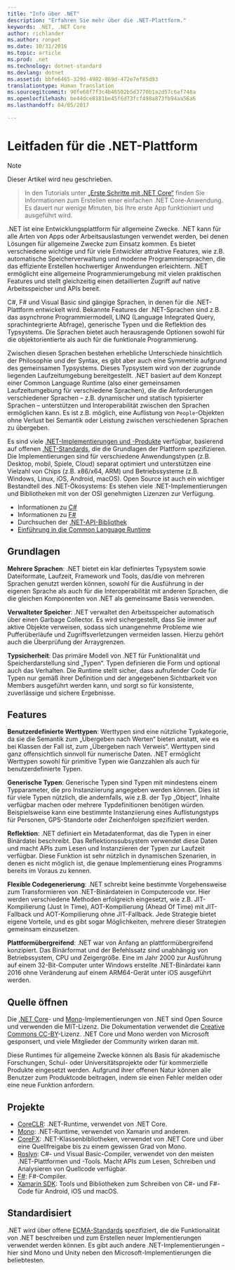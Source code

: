 ```yaml
---
title: "Info über .NET"
description: "Erfahren Sie mehr über die .NET-Plattform."
keywords: .NET, .NET Core
author: richlander
ms.author: ronpet
ms.date: 10/31/2016
ms.topic: article
ms.prod: .net
ms.technology: dotnet-standard
ms.devlang: dotnet
ms.assetid: bbfe6465-329d-4982-869d-472e7ef85d93
translationtype: Human Translation
ms.sourcegitcommit: 90fe68f7f3c4b46502b5d3770b1a2d57c6af748a
ms.openlocfilehash: be44dce8181be45f6d73fcf498a873fb94aa56a6
ms.lasthandoff: 04/05/2017

---
```


# <a name="net-platform-guide"></a>Leitfaden für die .NET-Plattform

> [!NOTE]
Dieser Artikel wird neu geschrieben.

> In den Tutorials unter [„Erste Schritte mit .NET Core“](../core/getting-started.md) finden Sie Informationen zum Erstellen einer einfachen .NET Core-Anwendung. Es dauert nur wenige Minuten, bis Ihre erste App funktioniert und ausgeführt wird.

.NET ist eine Entwicklungsplattform für allgemeine Zwecke. .NET kann für alle Arten von Apps oder Arbeitsauslastungen verwendet werden, bei denen Lösungen für allgemeine Zwecke zum Einsatz kommen. Es bietet verschiedene wichtige und für viele Entwickler attraktive Features, wie z.B. automatische Speicherverwaltung und moderne Programmiersprachen, die das effiziente Erstellen hochwertiger Anwendungen erleichtern. .NET ermöglicht eine allgemeine Programmierumgebung mit vielen praktischen Features und stellt gleichzeitig einen detaillierten Zugriff auf native Arbeitsspeicher und APIs bereit.

C#, F# und Visual Basic sind gängige Sprachen, in denen für die .NET-Plattform entwickelt wird. Bekannte Features der .NET-Sprachen sind z.B. das asynchrone Programmiermodell, LINQ (Language Integrated Query, sprachintegrierte Abfrage), generische Typen und die Reflektion des Typsystems. Die Sprachen bietet auch herausragende Optionen sowohl für die objektorientierte als auch für die funktionale Programmierung.

Zwischen diesen Sprachen bestehen erhebliche Unterschiede hinsichtlich der Philosophie und der Syntax, es gibt aber auch eine Symmetrie aufgrund des gemeinsamen Typsystems. Dieses Typsystem wird von der zugrunde liegenden Laufzeitumgebung bereitgestellt. .NET basiert auf dem Konzept einer Common Language Runtime (also einer gemeinsamen Laufzeitumgebung für verschiedene Sprachen), die die Anforderungen verschiedener Sprachen – z.B. dynamischer und statisch typisierter Sprachen – unterstützen und Interoperabilität zwischen den Sprachen ermöglichen kann. Es ist z.B. möglich, eine Auflistung von `People`-Objekten ohne Verlust bei Semantik oder Leistung zwischen verschiedenen Sprachen zu übergeben.

Es sind viele [.NET-Implementierungen und -Produkte](components.md) verfügbar, basierend auf offenen [.NET-Standards](https://github.com/dotnet/coreclr/blob/master/Documentation/project-docs/dotnet-standards.md), die die Grundlagen der Plattform spezifizieren. Die Implementierungen sind für verschiedene Anwendungstypen (z.B. Desktop, mobil, Spiele, Cloud) separat optimiert und unterstützen eine Vielzahl von Chips (z.B. x86/x64, ARM) und Betriebssysteme (z.B. Windows, Linux, iOS, Android, macOS). Open Source ist auch ein wichtiger Bestandteil des .NET-Ökosystems: Es stehen viele .NET-Implementierungen und Bibliotheken mit von der OSI genehmigten Lizenzen zur Verfügung.

- Informationen zu [C#](../csharp/index.md)
- Informationen zu [F#](../fsharp/index.md)
- Durchsuchen der [.NET-API-Bibliothek](../../api/index.md)
- [Einführung in die Common Language Runtime](https://github.com/dotnet/coreclr/blob/master/Documentation/botr/intro-to-clr.md)

<a name="fundamentals"></a>Grundlagen
------------

**Mehrere Sprachen**: .NET bietet ein klar definiertes Typsystem sowie Dateiformate, Laufzeit, Framework und Tools, das/die von mehreren Sprachen genutzt werden können, sowohl für die Ausführung in der eigenen Sprache als auch für die Interoperabilität mit anderen Sprachen, die die gleichen Komponenten von .NET als gemeinsame Basis verwenden.

**Verwalteter Speicher**: .NET verwaltet den Arbeitsspeicher automatisch über einen Garbage Collector. Es wird sichergestellt, dass Sie immer auf aktive Objekte verweisen, sodass sich unangenehme Probleme wie Pufferüberläufe und Zugriffsverletzungen vermeiden lassen. Hierzu gehört auch die Überprüfung der Arraygrenzen.

**Typsicherheit**: Das primäre Modell von .NET für Funktionalität und Speicherdarstellung sind „Typen“. Typen definieren die Form und optional auch das Verhalten. Die Runtime stellt sicher, dass aufrufender Code für Typen nur gemäß ihrer Definition und der angegebenen Sichtbarkeit von Members ausgeführt werden kann, und sorgt so für konsistente, zuverlässige und sichere Ergebnisse.

<a name="features"></a>Features
--------

**Benutzerdefinierte Werttypen**: Werttypen sind eine nützliche Typkategorie, da sie die Semantik zum „Übergeben nach Werten“ bieten anstatt, wie es bei Klassen der Fall ist, zum „Übergeben nach Verweis“. Werttypen sind ganz offensichtlich sinnvoll für numerische Daten. .NET ermöglicht Werttypen sowohl für primitive Typen wie Ganzzahlen als auch für benutzerdefinierte Typen.

**Generische Typen**: Generische Typen sind Typen mit mindestens einem Typparameter, die pro Instanziierung angegeben werden können. Dies ist für viele Typen nützlich, die andernfalls, wie z.B. der Typ „Object“, Inhalte verfügbar machen oder mehrere Typdefinitionen benötigen würden. Beispielsweise kann eine bestimmte Instanziierung eines Auflistungstyps für Personen, GPS-Standorte oder Zeichenfolgen spezifiziert werden.

**Reflektion**: .NET definiert ein Metadatenformat, das die Typen in einer Binärdatei beschreibt. Das Reflektionssubsystem verwendet diese Daten und macht APIs zum Lesen und Instanziieren der Typen zur Laufzeit verfügbar. Diese Funktion ist sehr nützlich in dynamischen Szenarien, in denen es nicht möglich ist, die genaue Implementierung eines Programms bereits im Voraus zu kennen.

**Flexible Codegenerierung**: .NET schreibt keine bestimmte Vorgehensweise zum Transformieren von .NET-Binärdateien in Computercode vor. Hier werden verschiedene Methoden erfolgreich eingesetzt, wie z.B. JIT-Kompilierung (Just In Time), AOT-Kompilierung (Ahead Of Time) mit JIT-Fallback und AOT-Kompilierung ohne JIT-Fallback. Jede Strategie bietet eigene Vorteile, und es gibt sogar Möglichkeiten, mehrere dieser Strategien gemeinsam einzusetzen.

**Plattformübergreifend**: .NET war von Anfang an plattformübergreifend konzipiert. Das Binärformat und der Befehlssatz sind unabhängig von Betriebssystem, CPU und Zeigergröße. Eine im Jahr 2000 zur Ausführung auf einem 32-Bit-Computer unter Windows erstellte .NET-Binärdatei kann 2016 ohne Veränderung auf einem ARM64-Gerät unter iOS ausgeführt werden.

<a name="open-source"></a>Quelle öffnen
-----------

Die [.NET Core](https://github.com/dotnet/core)- und [Mono](https://github.com/mono/mono)-Implementierungen von .NET sind Open Source und verwenden die MIT-Lizenz. Die Dokumentation verwendet die [Creative Commons CC-BY](https://creativecommons.org/licenses/by/4.0/)-Lizenz. .NET Core und Mono werden von Microsoft gesponsert, und viele Mitglieder der Community wirken daran mit. 

Diese Runtimes für allgemeine Zwecke können als Basis für akademische Forschungen, Schul- oder Universitätsprojekte oder für kommerzielle Produkte eingesetzt werden. Aufgrund ihrer offenen Natur können alle Benutzer zum Produktcode beitragen, indem sie einen Fehler melden oder eine neue Funktion anfordern.

<a name="projects"></a>Projekte
--------

- [CoreCLR](https://github.com/dotnet/coreclr): .NET-Runtime, verwendet von .NET Core.
- [Mono](https://github.com/mono/mono): .NET-Runtime, verwendet von Xamarin und anderen.
- [CoreFX](https://github.com/dotnet/coreclr): .NET-Klassenbibliotheken, verwendet von .NET Core und über eine Quellfreigabe bis zu einem gewissen Grad von Mono.
- [Roslyn](https://github.com/dotnet/roslyn): C#- und Visual Basic-Compiler, verwendet von den meisten .NET-Plattformen und -Tools. Macht APIs zum Lesen, Schreiben und Analysieren von Quellcode verfügbar.
- [F#](https://github.com/microsoft/visualfsharp): F#-Compiler.
- [Xamarin SDK](http://open.xamarin.com): Tools und Bibliotheken zum Schreiben von C#- und F#-Code für Android, iOS und macOS.

<a name="standardized"></a>Standardisiert
------------

.NET wird über offene [ECMA-Standards](https://github.com/dotnet/coreclr/blob/master/Documentation/project-docs/dotnet-standards.md) spezifiziert, die die Funktionalität von .NET beschreiben und zum Erstellen neuer Implementierungen verwendet werden können. Es gibt auch andere .NET-Implementierungen – hier sind Mono und Unity neben den Microsoft-Implementierungen die beliebtesten.


